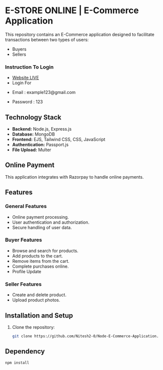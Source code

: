 # E-STORE ONLINE | E-Commerce Application

This repository contains an E-Commerce application designed to facilitate transactions between two types of users:
- Buyers
- Sellers

### Instruction To Login
-  <a href="https://e-store-online.onrender.com/" target="_blank">Website LIVE</a>
-  Login For
-  <p>Email : example123@gmail.com</p>
-  Password : 123

## Technology Stack
- **Backend:** Node.js, Express.js
- **Database:** MongoDB
- **Frontend:** EJS, Tailwind CSS, CSS, JavaScript
- **Authentication:** Passport.js
- **File Upload:** Multer

## Online Payment
This application integrates with Razorpay to handle online payments.

## Features
### General Features
- Online payment processing.
- User authentication and authorization.
- Secure handling of user data.

### Buyer Features
- Browse and search for products.
- Add products to the cart.
- Remove items from the cart.
- Complete purchases online.
- Profile Update

### Seller Features
- Create and delete product.
- Upload product photos.

## Installation and Setup
1. Clone the repository:
   ```sh
   git clone https://github.com/Nitesh2-0/Node-E-Commerce-Application.git

## Dependency 
```javascript
npm install
```
  
